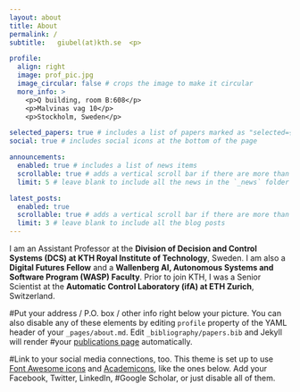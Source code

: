 ```yaml
---
layout: about
title: About
permalink: /
subtitle:   giubel(at)kth.se  <p>

profile:
  align: right
  image: prof_pic.jpg
  image_circular: false # crops the image to make it circular
  more_info: >
    <p>Q building, room B:608</p>
    <p>Malvinas vag 10</p>
    <p>Stockholm, Sweden</p>

selected_papers: true # includes a list of papers marked as "selected={true}"
social: true # includes social icons at the bottom of the page

announcements:
  enabled: true # includes a list of news items
  scrollable: true # adds a vertical scroll bar if there are more than 3 news items
  limit: 5 # leave blank to include all the news in the `_news` folder

latest_posts:
  enabled: true
  scrollable: true # adds a vertical scroll bar if there are more than 3 new posts items
  limit: 3 # leave blank to include all the blog posts
---
```


I am an Assistant Professor at the **Division of Decision and Control Systems (DCS) at KTH Royal Institute of Technology**, Sweden. I am also a **Digital Futures Fellow** and a **Wallenberg AI, Autonomous Systems and Software Program (WASP) Faculty**. Prior to join KTH, I was a Senior Scientist at the **Automatic Control Laboratory (ifA) at ETH Zurich**, Switzerland. 

#Put your address / P.O. box / other info right below your picture. You can also disable any of these elements by editing `profile` property of the YAML header of your `_pages/about.md`. Edit `_bibliography/papers.bib` and Jekyll will render #your [publications page](/al-folio/publications/) automatically.

#Link to your social media connections, too. This theme is set up to use [Font Awesome icons](https://fontawesome.com/) and [Academicons](https://jpswalsh.github.io/academicons/), like the ones below. Add your Facebook, Twitter, LinkedIn, #Google Scholar, or just disable all of them.
